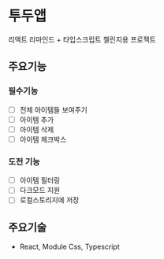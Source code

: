 # 투두앱
리액트 리마인드 + 타입스크립트 챌린지용 프로젝트

## 주요기능

### 필수기능
- [ ] 전체 아이템들 보여주기 
- [ ] 아이템 추가 
- [ ] 아이템 삭제 
- [ ] 아이템 체크박스 
### 도전 기능
- [ ] 아이템 필터링
- [ ] 다크모드 지원
- [ ] 로컬스토리지에 저장

## 주요기술
- React, Module Css, Typescript
